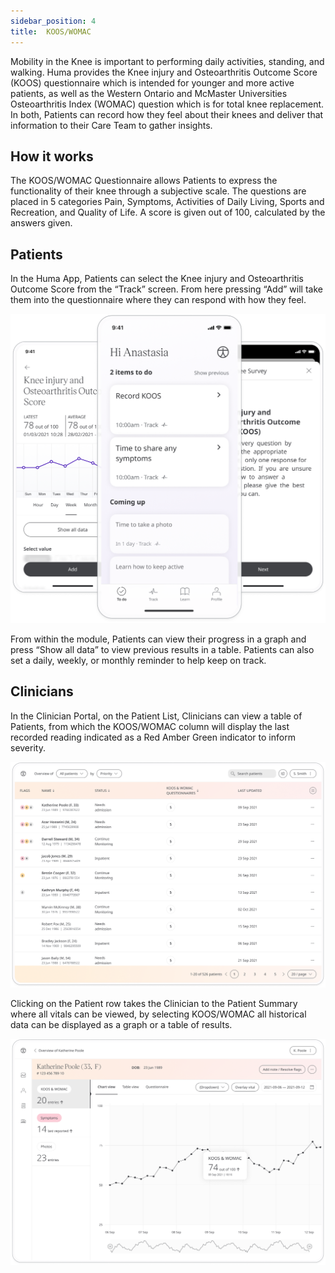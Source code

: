 ```yaml
---
sidebar_position: 4
title:  KOOS/WOMAC
---
```


Mobility in the Knee is important to performing daily activities, standing, and walking. Huma provides the Knee injury and Osteoarthritis Outcome Score (KOOS) questionnaire which is intended for younger and more active patients, as well as the Western Ontario and McMaster Universities Osteoarthritis Index (WOMAC) question which is for total knee replacement. In both, Patients can record how they feel about their knees and deliver that information to their Care Team to gather insights.

## How it works

The KOOS/WOMAC Questionnaire allows Patients to express the functionality of their knee through a subjective scale. The questions are placed in 5 categories Pain, Symptoms, Activities of Daily Living, Sports and Recreation, and Quality of Life. A score is given out of 100, calculated by the answers given.

## Patients

In the Huma App, Patients can select the Knee injury and Osteoarthritis Outcome Score from the “Track” screen. From here pressing “Add” will take them into the questionnaire where they can respond with how they feel.

![KOOS/WOMAC in Huma App](./assets/koos-womac.png)

From within the module, Patients can view their progress in a graph and press “Show all data” to view previous results in a table. Patients can also set a daily, weekly, or monthly reminder to help keep on track.

## Clinicians

In the Clinician Portal, on the Patient List, Clinicians can view a table of Patients, from which the KOOS/WOMAC column will display the last recorded reading indicated as a Red Amber Green indicator to inform severity. 

![Clinician view of KOOS/WOMAC](./assets/cp-patient-list-koos-womac.png)

Clicking on the Patient row takes the Clinician to the Patient Summary where all vitals can be viewed, by selecting KOOS/WOMAC all historical data can be displayed as a graph or a table of results.

![Clinician view of KOOS/WOMAC](./assets/cp-module-details-koos-womac.png)